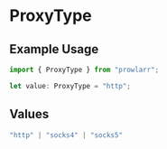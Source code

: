 # ProxyType

## Example Usage

```typescript
import { ProxyType } from "prowlarr";

let value: ProxyType = "http";
```

## Values

```typescript
"http" | "socks4" | "socks5"
```